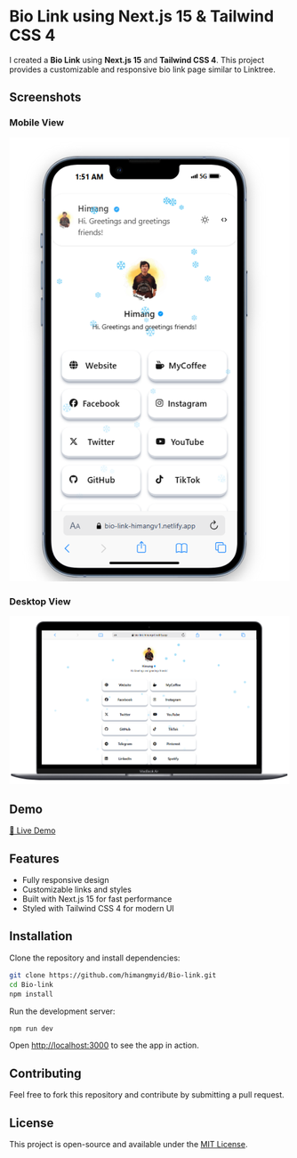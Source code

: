 # Bio Link using Next.js 15 & Tailwind CSS 4

I created a **Bio Link** using **Next.js 15** and **Tailwind CSS 4**. This project provides a customizable and responsive bio link page similar to Linktree.

## Screenshots

### Mobile View
![Bio Link Mobile](https://github.com/himangmyid/Bio-link/blob/main/public/biolink%20phone.png?raw=true)

### Desktop View
![Bio Link Desktop](https://github.com/himangmyid/Bio-link/blob/main/public/biolink%20mac.png?raw=true)

## Demo
[🚀 Live Demo](https://bio-link-himangv1.netlify.app/)

## Features
- Fully responsive design
- Customizable links and styles
- Built with Next.js 15 for fast performance
- Styled with Tailwind CSS 4 for modern UI

## Installation

Clone the repository and install dependencies:
```bash
git clone https://github.com/himangmyid/Bio-link.git
cd Bio-link
npm install
```

Run the development server:
```bash
npm run dev
```

Open [http://localhost:3000](http://localhost:3000) to see the app in action.

## Contributing
Feel free to fork this repository and contribute by submitting a pull request.

## License
This project is open-source and available under the [MIT License](LICENSE).
